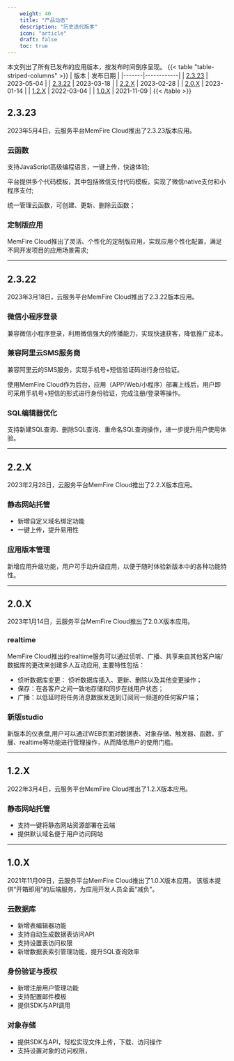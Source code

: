 ```yaml
---
    weight: 40
    title: "产品动态"
    description: "历史迭代版本"
    icon: "article"
    draft: false
    toc: true
---
```




本文列出了所有已发布的应用版本，按发布时间倒序呈现。
{{< table "table-striped-columns" >}}
| 版本   | 发布日期    |
|-------|------------|
| [2.3.23](/docs/history#2323) | 2023-05-04 |
| [2.3.22](/docs/history#2322) | 2023-03-18 |
| [2.2.X](/docs/history#22x)  | 2023-02-28 |
| [2.0.X](/docs/history#20x)  | 2023-01-14 |
| [1.2.X](/docs/history#12x)  | 2022-03-04 |
| [1.0.X](/docs/history#10x)  | 2021-11-09 |
 {{< /table >}}

## **2.3.23**

2023年5月4日，云服务平台MemFire Cloud推出了2.3.23版本应用。

### 云函数

支持JavaScript高级编程语言，一键上传，快速体验;

平台提供多个代码模板，其中包括微信支付代码模板，实现了微信native支付和小程序支付;

统一管理云函数，可创建、更新、删除云函数；

### 定制版应用

MemFire Cloud推出了灵活、个性化的定制版应用，实现应用个性化配置，满足不同开发项目的应用场景需求;

***
## **2.3.22**

2023年3月18日，云服务平台MemFire Cloud推出了2.3.22版本应用。

### 微信小程序登录

兼容微信小程序登录，利用微信强大的传播能力，实现快速获客，降低推广成本。

### 兼容阿里云SMS服务商

兼容阿里云的SMS服务，实现手机号+短信验证码进行身份验证。

使用MemFire Cloud作为后台，应用（APP/Web/小程序）部署上线后，用户即可采用手机号+短信的形式进行身份验证，完成注册/登录等操作。

### SQL编辑器优化

支持新建SQL查询、删除SQL查询、重命名SQL查询操作，进一步提升用户使用体验。

***
## **2.2.X**

2023年2月28日，云服务平台MemFire Cloud推出了2.2.X版本应用。

### 静态网站托管

* 新增自定义域名绑定功能
* 一键上传，提升易用性

### 应用版本管理

新增应用升级功能，用户可手动升级应用，以便于随时体验新版本中的各种功能特性。


***
## **2.0.X**
2023年1月14日，云服务平台MemFire Cloud推出了2.0.X版本应用。

### realtime

MemFire Cloud推出的realtime服务可以通过侦听、广播、共享来自其他客户端/数据库的更改来创建多人互动应用, 主要特性包括：

* 侦听数据库变更： 侦听数据库插入、更新、删除以及其他变更操作；
* 保存：在各客户之间一致地存储和同步在线用户状态；
* 广播：以低延时将任务消息数据发送到订阅同一频道的任何客户端；

### 新版studio

新版本的仪表盘,用户可以通过WEB页面对数据表、对象存储、触发器、函数、扩展、realtime等功能进行管理操作，从而降低用户的使用门槛。


***
## **1.2.X**
2022年3月4日，云服务平台MemFire Cloud推出了1.2.X版本应用。

### 静态网站托管

* 支持一键将静态网站资源部署在云端
* 提供默认域名便于用户访问网站


***
## **1.0.X**

2021年11月09日，云服务平台MemFire Cloud推出了1.0.X版本应用。 该版本提供“开箱即用”的后端服务，为应用开发人员全面“减负”。

### 云数据库

* 新增表编辑器功能
* 支持自动生成数据表访问API
* 支持设置表访问权限
* 新增数据表索引管理功能，提升SQL查询效率

### 身份验证与授权

* 新增注册用户管理功能
* 支持配置邮件模板
* 提供SDK与API调用

### 对象存储

* 提供SDK与API，轻松实现文件上传，下载、访问操作
* 支持设置对象的访问权限，




